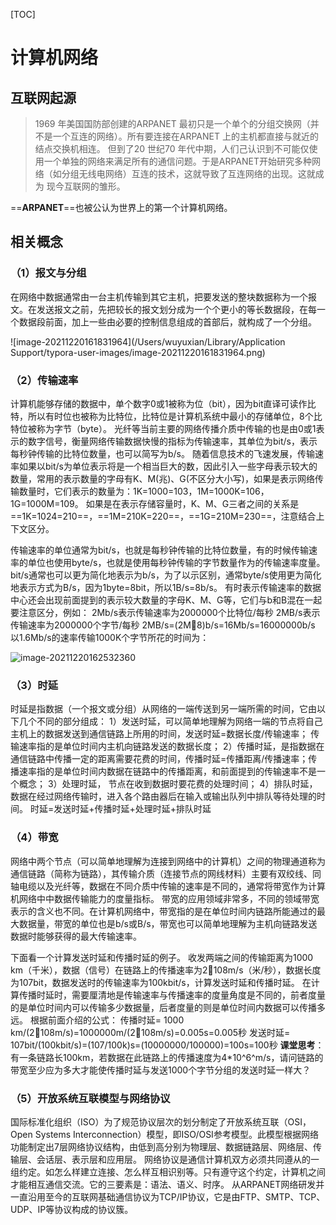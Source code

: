 [TOC]



# 计算机网络

## 互联网起源

>1969 年美国国防部创建的ARPANET 最初只是一个单个的分组交换网（并不是一个互连的网络）。所有要连接在ARPANET 上的主机都直接与就近的结点交换机相连。
>但到了20 世纪70 年代中期，人们己认识到不可能仅使用一个单独的网络来满足所有的通信问题。于是ARPANET开始研究多种网络（如分组无线电网络）互连的技术，这就导致了互连网络的出现。这就成为 现今互联网的雏形。

==**ARPANET**==也被公认为世界上的第一个计算机网络。

## 相关概念

### （1）报文与分组

在网络中数据通常由一台主机传输到其它主机，把要发送的整块数据称为一个报文。在发送报文之前，先把较长的报文划分成为一个个更小的等长数据段，在每一个数据段前面，加上一些由必要的控制信息组成的首部后，就构成了一个分组。

![image-20211220161831964](/Users/wuyuxian/Library/Application Support/typora-user-images/image-20211220161831964.png)

### （2）传输速率

计算机能够存储的数据中，单个数字0或1被称为位（bit），因为bit直译可读作比特，所以有时位也被称为比特位，比特位是计算机系统中最小的存储单位，8个比特位被称为字节（byte）。
光纤等当前主要的网络传播介质中传输的也是由0或1表示的数字信号，衡量网络传输数据快慢的指标为传输速率，其单位为bit/s，表示每秒钟传输的比特位数量，也可以简写为b/s。
随着信息技术的飞速发展，传输速率如果以bit/s为单位表示将是一个相当巨大的数，因此引入一些字母表示较大的数量，常用的表示数量的字母有K、M(兆)、G(不区分大小写)，如果是表示网络传输数量时，它们表示的数量为：1K=1000=103，1M=1000K=106，1G=1000M=109。
如果是在表示存储容量时，K、M、G三者之间的关系是==1K=1024=210==，==1M=210K=220==，==1G=210M=230==，注意结合上下文区分。

传输速率的单位通常为bit/s，也就是每秒钟传输的比特位数量，有的时候传输速率的单位也使用byte/s，也就是使用每秒钟传输的字节数量作为的传输速率度量。
bit/s通常也可以更为简化地表示为b/s，为了以示区别，通常byte/s使用更为简化地表示方式为B/s，因为1byte=8bit，所以1B/s=8b/s。
有时表示传输速率的数据中心还会出现前面提到的表示较大数量的字母K、M、G等，它们与b和B混在一起要注意区分，例如：
2Mb/s表示传输速率为2000000个比特位/每秒
2MB/s表示传输速率为2000000个字节/每秒
2MB/s=(2M8)b/s=16Mb/s=16000000b/s
以1.6Mb/s的速率传输1000K个字节所花的时间为：

![image-20211220162532360](/Users/wuyuxian/Typora/计算思维（期末复习）/image-20211220162532360.png)

### （3）时延

时延是指数据（一个报文或分组）从网络的一端传送到另一端所需的时间，它由以下几个不同的部分组成：
1）发送时延，可以简单地理解为网络一端的节点将自己主机上的数据发送到通信链路上所用的时间，发送时延=数据长度/传输速率；
传输速率指的是单位时间内主机向链路发送的数据长度；
2）传播时延，是指数据在通信链路中传播一定的距离需要花费的时间，传播时延=传播距离/传播速率；传播速率指的是单位时间内数据在链路中的传播距离，和前面提到的传输速率不是一个概念；
3）处理时延， 节点在收到数据时要花费的处理时间；
4）排队时延，数据在经过网络传输时，进入各个路由器后在输入或输出队列中排队等待处理的时间。
时延=发送时延+传播时延+处理时延+排队时延



### （4）带宽

网络中两个节点（可以简单地理解为连接到网络中的计算机）之间的物理通道称为通信链路（简称为链路），其传输介质（连接节点的网线材料）主要有双绞线、同轴电缆以及光纤等，数据在不同介质中传输的速率是不同的，通常将带宽作为计算机网络中中数据传输能力的度量指标。
带宽的应用领域非常多，不同的领域带宽表示的含义也不同。在计算机网络中，带宽指的是在单位时间内链路所能通过的最大数据量，带宽的单位也是b/s或B/s，带宽也可以简单地理解为主机向链路发送数据时能够获得的最大传输速率。

下面看一个计算发送时延和传播时延的例子。
收发两端之间的传输距离为1000 km（千米），数据（信号）在链路上的传播速率为2108m/s（米/秒），数据长度为107bit，数据发送时的传输速率为100kbit/s，计算发送时延和传播时延。
在计算传播时延时，需要厘清地是传输速率与传播速率的度量角度是不同的，前者度量的是单位时间内可以传输多少数据量，后者度量的则是单位时间内数据可以传播多远。
根据前面介绍的公式：
传播时延= 1000 km/(2108m/s)=1000000m/(2108m/s)=0.005s=0.005秒
发送时延= 107bit/(100kbit/s)=(107/100k)s=(10000000/100000)=100s=100秒
**课堂思考**：有一条链路长100km，若数据在此链路上的传播速度为4*10^6^m/s，请问链路的带宽至少应为多大才能使传播时延与发送1000个字节分组的发送时延一样大？

### （5）开放系统互联模型与网络协议

国际标准化组织（ISO）为了规范协议层次的划分制定了开放系统互联（OSI，Open Systems Interconnection）模型，即ISO/OSI参考模型。此模型根据网络功能制定出7层网络协议结构，由低到高分别为物理层、数据链路层、网络层、传输层、会话层、表示层和应用层。
网络协议是通信计算机双方必须共同遵从的一组约定。如怎么样建立连接、怎么样互相识别等。只有遵守这个约定，计算机之间才能相互通信交流。它的三要素是：语法、语义、时序。
从ARPANET网络研发并一直沿用至今的互联网基础通信协议为TCP/IP协议，它是由FTP、SMTP、TCP、UDP、IP等协议构成的协议簇。